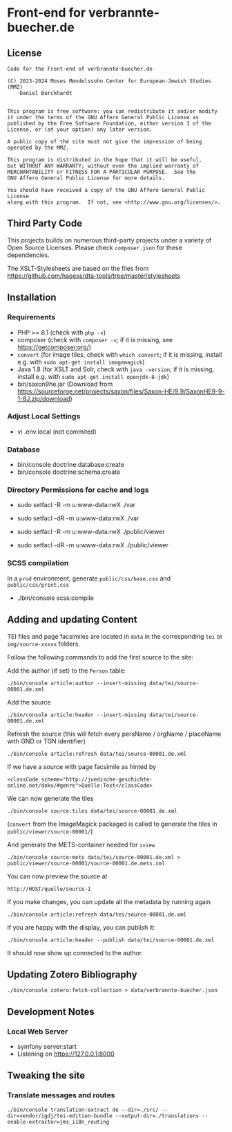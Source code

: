 Front-end for verbrannte-buecher.de
===================================

License
-------
    Code for the Front-end of verbrannte-buecher.de

    (C) 2023-2024 Moses Mendelssohn Center for European-Jewish Studies (MMZ)
        Daniel Burckhardt


    This program is free software: you can redistribute it and/or modify
    it under the terms of the GNU Affero General Public License as
    published by the Free Software Foundation, either version 3 of the
    License, or (at your option) any later version.

    A public copy of the site must not give the impression of being
    operated by the MMZ.

    This program is distributed in the hope that it will be useful,
    but WITHOUT ANY WARRANTY; without even the implied warranty of
    MERCHANTABILITY or FITNESS FOR A PARTICULAR PURPOSE.  See the
    GNU Affero General Public License for more details.

    You should have received a copy of the GNU Affero General Public License
    along with this program.  If not, see <http://www.gnu.org/licenses/>.

Third Party Code
----------------
This projects builds on numerous third-party projects under a variety of
Open Source Licenses. Please check `composer.json` for these dependencies.

The XSLT-Stylesheets are based on the files from
    https://github.com/haoess/dta-tools/tree/master/stylesheets

Installation
------------
### Requirements

- PHP >= 8.1 (check with `php -v`)
- composer (check with `composer -v`; if it is missing, see https://getcomposer.org/)
- `convert` (for image tiles, check with `which convert`; if it is missing, install e.g. with `sudo apt-get install imagemagick`)
- Java 1.8 (for XSLT and Solr, check with `java -version`; if it is missing, install e.g. with `sudo apt-get install openjdk-8-jdk`)
- bin/saxon9he.jar (Download from https://sourceforge.net/projects/saxon/files/Saxon-HE/9.9/SaxonHE9-9-1-8J.zip/download)

### Adjust Local Settings

- vi .env.local (not commited)

### Database

- bin/console doctrine:database:create
- bin/console doctrine:schema:create

### Directory Permissions for cache and logs

- sudo setfacl -R -m u:www-data:rwX ./var
- sudo setfacl -dR -m u:www-data:rwX ./var

- sudo setfacl -R -m u:www-data:rwX ./public/viewer
- sudo setfacl -dR -m u:www-data:rwX ./public/viewer

### SCSS compilation
In a `prod` environment, generate `public/css/base.css` and `public/css/print.css`

- ./bin/console scss:compile

Adding and updating Content
---------------------------
TEI files and page facsimiles are located in `data` in the
corresponding `tei` or `img/source-xxxxx` folders.

Follow the following commands to add the first source to the site:

Add the author (if set) to the `Person` table:

    ./bin/console article:author --insert-missing data/tei/source-00001.de.xml

Add the source

    ./bin/console article:header --insert-missing data/tei/source-00001.de.xml

Refresh the source (this will fetch every persName / orgName / placeName with GND or TGN identifier)

    ./bin/console article:refresh data/tei/source-00001.de.xml

If we have a source with page facsimile as hinted by

    <classCode scheme="http://juedische-geschichte-online.net/doku/#genre">Quelle:Text</classCode>

We can now generate the tiles

    ./bin/console source:tiles data/tei/source-00001.de.xml

(`convert` from the ImageMagick packaged is called to generate the tiles in `public/viewer/source-00001/`)

And generate the METS-container needed for `iview`

    ./bin/console source:mets data/tei/source-00001.de.xml > public/viewer/source-00001/source-00001.de.mets.xml

You can now preview the source at

    http://HOST/quelle/source-1

If you make changes, you can update all the metadata by running again

    ./bin/console article:refresh data/tei/source-00001.de.xml

If you are happy with the display, you can publish it:

    ./bin/console article:header --publish data/tei/source-00001.de.xml

It should now show up connected to the author.

Updating Zotero Bibliography
----------------------------

    ./bin/console zotero:fetch-collection > data/verbrannte-buecher.json

Development Notes
-----------------
### Local Web Server

- symfony server:start
- Listening on https://127.0.0.1:8000

Tweaking the site
-----------------
### Translate messages and routes

    ./bin/console translation:extract de --dir=./src/ --dir=vendor/igdj/tei-edition-bundle --output-dir=./translations --enable-extractor=jms_i18n_routing
